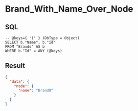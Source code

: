 # Brand_With_Name_Over_Node

## SQL

```text
-- @keys={ '1' } (DbType = Object)
SELECT b."Name", b."Id"
FROM "Brands" AS b
WHERE b."Id" = ANY (@keys)
```

## Result

```json
{
  "data": {
    "node": {
      "name": "Brand0"
    }
  }
}
```


